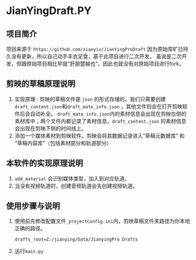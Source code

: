 # JianYingDraft.PY

## 项目简介

项目来源于 `https://github.com/xiaoyiv/JianYingProDraft`
因为原始库旷日持久没有更新，所以自己动手丰衣足食，基于此项目进行二次开发。
虽说是二次开发，但跟原始项目相比早就“肝胆楚越也”，因此也就没有对原始项目进行fork。

## 剪映的草稿原理说明

1. 实现原理 : 剪映的草稿文件是 `json` 的形式存储的。我们只需要创建`draft_content.json`和`draft_mate_info.json`
   ，其他文件则会在打开剪映软件后会自动补全。
   `draft_mate_info.json`内的素材信息会出现在剪映左侧的素材库中；两个文件内都记录了素材信息，`draft_content.json`
   的素材信息会出现在剪映下侧的时间线上。
2. 添加一个媒体素材到剪映软件，剪映会将其数据记录进入“草稿元数据库” 和 “草稿内容库”（包括素材部分和轨道部分）

## 本软件的实现原理说明

1. `add_material` 会识别媒体类型，加入到对应轨道。
2. 当没有视频轨道时，创建音频轨道会先创建视频轨道。

## 使用步骤与说明

1. 使用前先修改配置文件`_projectConfig.ini`内，剪映草稿文件夹路径为你本地正确的路径。
   ```shell
   drafts_root=Z:/jianying/Data/JianyingPro Drafts
   ```
2. 运行`main.py`
